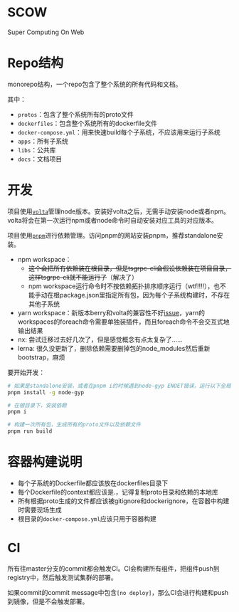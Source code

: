 # SCOW

Super Computing On Web

# Repo结构

monorepo结构，一个repo包含了整个系统的所有代码和文档。

其中：

- `protos`：包含了整个系统所有的proto文件
- `dockerfiles`：包含整个系统所有的dockerfile文件
- `docker-compose.yml`：用来快速build每个子系统，不应该用来运行子系统
- `apps`：所有子系统
- `libs`：公共库
- `docs`：文档项目

# 开发

项目使用[`volta`](https://volta.sh/)管理node版本。安装好volta之后，无需手动安装node或者npm。volta将会在第一次运行npm或者node命令时自动安装对应工具的对应版本。

项目使用[`pnpm`](https://pnpm.io/)进行依赖管理。访问pnpm的网站安装pnpm，推荐standalone安装。

- npm workspace：
  - ~~这个会把所有依赖装在根目录，但是tsgrpc-cli会假设依赖装在项目目录，这样tsgrpc-cli就不能运行了~~（解决了）
  - npm workspace运行命令时不按依赖拓扑排序顺序运行（wtf!!!!），也不能手动在根package.json里指定所有包，因为每个子系统构建时，不存在其他子系统
- yarn workspace：新版本berry和volta的兼容性不好[issue](https://github.com/volta-cli/volta/issues/651)，yarn的workspaces的foreach命令需要单独装插件，而且foreach命令不会交互式地输出结果
- nx: 尝试迁移过去好几次了，但是感觉概念有点太复杂了……
- lerna: 很久没更新了，删除依赖需要删掉包的node_modules然后重新bootstrap，麻烦

要开始开发：

```bash
# 如果是standalone安装，或者在pnpm i的时候遇到node-gyp ENOET错误，运行以下全局安装node-gyp
pnpm install -g node-gyp

# 在根目录下，安装依赖
pnpm i

# 构建一次所有包，生成所有的proto文件以及依赖文件
pnpm run build
```

# 容器构建说明

- 每个子系统的Dockerfile都应该放在dockerfiles目录下
- 每个Dockerfile的context都应该是.，记得复制proto目录和依赖的本地库
- 所有根据proto生成的文件都应该被gitignore和dockerignore，在容器中构建时需要现场生成
- 根目录的`docker-compose.yml`应该只用于容器构建

# CI

所有往master分支的commit都会触发CI。CI会构建所有组件，把组件push到registry中，然后触发测试集群的部署。

如果commit的commit message中包含`[no deploy]`，那么CI会进行构建和push到镜像，但是不会触发部署。